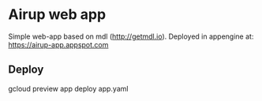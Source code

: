 # Airup web app

Simple web-app based on mdl (http://getmdl.io).
Deployed in appengine at: https://airup-app.appspot.com

## Deploy
gcloud preview app deploy app.yaml 
